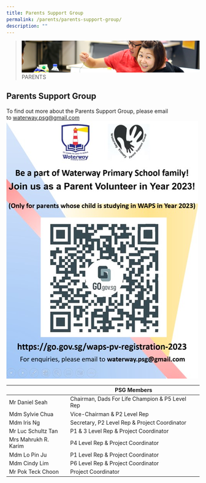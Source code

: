 ```yaml
---
title: Parents Support Group
permalink: /parents/parents-support-group/
description: ""
---
```

>![](/images/Parents/parent.jpg)
>PARENTS


## Parents Support Group


To find out more about the Parents Support Group, please email to [waterway.psg@gmail.com](mailto:waterway.psg@gmail.com)
![](/images/Parents/PSG_2023.jpg)
<table>
<thead>
  <tr>
    <th></th>
    <th>PSG Members</th>
  </tr>
</thead>
<tbody>
  <tr>
    <td>Mr Daniel Seah</td>
    <td>Chairman, Dads For Life Champion &amp; P5 Level Rep</td>
  </tr>
  <tr>
    <td>Mdm Sylvie Chua</td>
    <td>Vice-Chairman &amp; P2 Level Rep</td>
  </tr>
  <tr>
    <td>Mdm Iris Ng</td>
    <td>Secretary, P2 Level Rep &amp; Project Coordinator</td>
  </tr>
  <tr>
    <td>Mr Luc Schultz Tan</td>
    <td> P1 & 3 Level Rep &amp; Project Coordinator</td>
  </tr>
  <tr>
    <td>Mrs Mahrukh R. Karim</td>
    <td> P4 Level Rep &amp; Project Coordinator</td>
  </tr>
  <tr>
    <td>Mdm Lo Pin Ju</td>
    <td> P1 Level Rep &amp; Project Coordinator</td>
  </tr>
  <tr>
    <td>Mdm Cindy Lim</td>
    <td> P6 Level Rep &amp; Project Coordinator</td>
  </tr>
  <tr>
    <td>Mr Pok Teck Choon</td>
    <td>Project Coordinator</td>
  </tr>
</tbody>
</table>